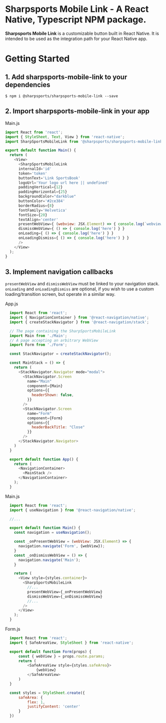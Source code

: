# Sharpsports Mobile Link - A React Native, Typescript NPM package.

**Sharpsports Mobile Link** is a customizable button built in React Native. It is intended to be used as the integration path for your React Native app.

# Getting Started

## 1. Add sharpsports-mobile-link to your dependencies

```
$ npm i @sharpsports/sharpsports-mobile-link --save
```

## 2. Import sharpsports-mobile-link in your app

Main.js
```js
import React from 'react';
import { StyleSheet, Text, View } from 'react-native';
import SharpSportsMobileLink from '@sharpsports/sharpsports-mobile-link';

export default function Main() {
  return (
    <View>
      <SharpSportsMobileLink
      internalId='id'
      token='token'
      buttonText='Link SportsBook'
      logoUrl='Your logo url here || undefined'
      paddingVertical={12}
      paddingHorizontal={25}
      backgroundColor="darkblue"
      buttonColor='#2ce384'
      borderRadius={8}
      fontFamily='Helvetica'
      fontSize={20}
      textAlign='center'
      presentWebView={ (webview: JSX.Element) => { console.log(`webview: ${webview}`) } }
      dismissWebView={ () => { console.log('here') } }
      onLoading={ () => { console.log('here') } }
      onLoadingDismiss={ () => { console.log('here') } }
      />
    </View>
  );
}
```

## 3. Implement navigation callbacks

`presentWebView` and `dismissWebView` must be linked to your navigation
stack. `onLoading` and `onLoadingDismiss` are optional, if you wish to use
a custom loading/transition screen, but operate in a similar way.

App.js
```js
  import React from 'react';
  import { NavigationContainer } from '@react-navigation/native';
  import { createStackNavigator } from '@react-navigation/stack';

  // The page containing the SharpSportsMobileLink
  import Main from './Main';
  // A page accepting an arbitrary WebView
  import Form from './Form';

  const StackNavigator = createStackNavigator();

  const MainStack = () => {
    return (
      <StackNavigator.Navigator mode="modal">
        <StackNavigator.Screen
          name="Main"
          component={Main}
          options={{
            headerShown: false,
          }}
        />
        <StackNavigator.Screen
          name="Form"
          component={Form}
          options={{
            headerBackTitle: "Close"
          }}
        />
      </StackNavigator.Navigator>
    )
  }

  export default function App() {
    return (
      <NavigationContainer>
        <MainStack />
      </NavigationContainer>
    );
  }
```

Main.js
```js
  import React from 'react';
  import { useNavigation } from '@react-navigation/native';

  //...

  export default function Main() {
    const navigation = useNavigation();

    const _onPresentWebView = (webView: JSX.Element) => {
      navigation.navigate('Form', {webView});
    }
    const _onDismissWebView = () => {
      navigation.navigate('Main');
    }

    return (
      <View style={styles.container}>
        <SharpSportsMobileLink
          //...
          presentWebView={_onPresentWebView}
          dismissWebView={_onDismissWebView}
          //...
        />
      </View>
    );
  }
```

Form.js
```js
  import React from 'react';
  import { SafeAreaView, StyleSheet } from 'react-native';

  export default function Form(props) {
      const { webView } = props.route.params;
      return (
          <SafeAreaView style={styles.safeArea}>
              {webView}
          </SafeAreaView>
      )
  }

  const styles = StyleSheet.create({
      safeArea: {
          flex: 1,
          justifyContent: 'center'
      }
  })
```
